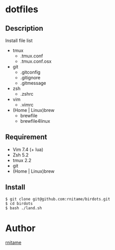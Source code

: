 # dotfiles

## Description
Install file list

- tmux
  - .tmux.conf
  - .tmux.conf.osx
- git
  - .gitconfig
  - .gitignore
  - .gitmessage
- zsh
  - .zshrc
- vim
  - .vimrc
- (Home | Linux)brew
  - brewfile
  - brewfile4linux

## Requirement

- Vim 7.4 (+ lua)
- Zsh 5.2
- tmux 2.2
- git
- (Home | Linux)brew

## Install

```
$ git clone git@github.com:rnitame/birdots.git
$ cd birdots
$ bash ./land.sh
```

# Author
[rnitame](https://github.com/rnitame)
